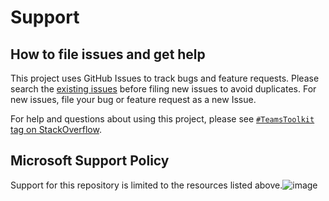 # Support

## How to file issues and get help  

This project uses GitHub Issues to track bugs and feature requests. Please search the [existing 
issues](https://github.com/OfficeDev/TeamsFx/issues) before filing new issues to avoid duplicates. For new issues, file your bug or 
feature request as a new Issue.

For help and questions about using this project, please see [`#TeamsToolkit` tag on StackOverflow](https://stackoverflow.com/questions/tagged/teamstoolkit).

## Microsoft Support Policy  

Support for this repository is limited to the resources listed above.![image](https://user-images.githubusercontent.com/25972542/121289068-fd3c8f00-c916-11eb-850e-c0df4824a63e.png)
